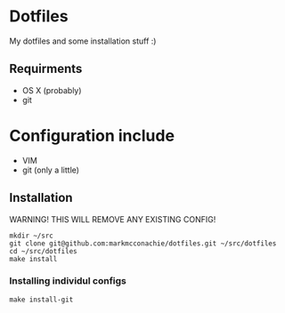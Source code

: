 # Dotfiles

My dotfiles and some installation stuff :)

## Requirments
* OS X (probably)
* git

# Configuration include

* VIM
* git (only a little)

## Installation

WARNING! THIS WILL REMOVE ANY EXISTING CONFIG!

````
mkdir ~/src
git clone git@github.com:markmcconachie/dotfiles.git ~/src/dotfiles
cd ~/src/dotfiles
make install
````

### Installing individul configs

````
make install-git
````
